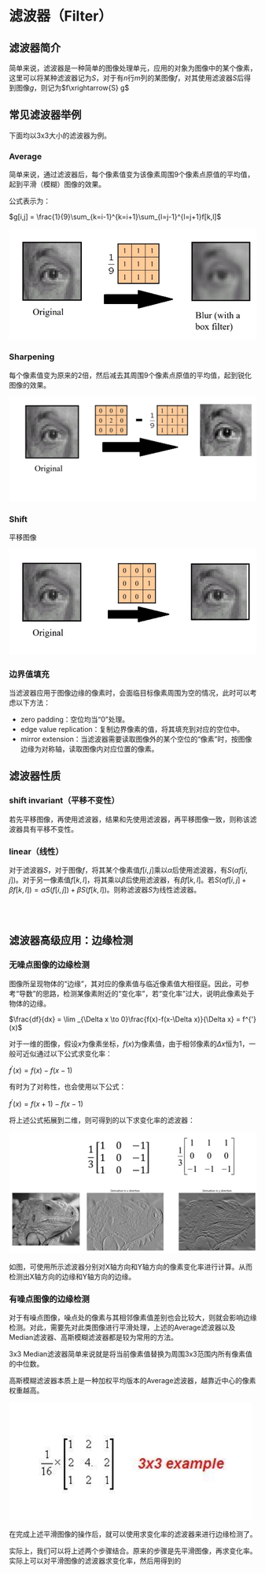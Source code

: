 # 滤波器（Filter）
## 滤波器简介
简单来说，滤波器是一种简单的图像处理单元，应用的对象为图像中的某个像素，这里可以将某种滤波器记为$S$，对于有$n$行$m$列的某图像$f$，对其使用滤波器$S$后得到图像$g$，则记为$f\xrightarrow{S} g$

## 常见滤波器举例
下面均以3x3大小的滤波器为例。
### Average
简单来说，通过滤波器后，每个像素值变为该像素周围9个像素点原值的平均值，起到平滑（模糊）图像的效果。

公式表示为：

$g[i,j] = \frac{1}{9}\sum_{k=i-1}^{k=i+1}\sum_{l=j-1}^{l=j+1}f[k,l]$

![](图像滤波与卷积_1.png)


### Sharpening
每个像素值变为原来的2倍，然后减去其周围9个像素点原值的平均值，起到锐化图像的效果。

![](图像滤波与卷积_2.png)

### Shift
平移图像

![](图像滤波与卷积_3.png)

### 边界值填充

当滤波器应用于图像边缘的像素时，会面临目标像素周围为空的情况，此时可以考虑以下方法：
- zero padding：空位均当“0”处理。
- edge value replication：复制边界像素的值，将其填充到对应的空位中。
- mirror extension：当滤波器需要读取图像外的某个空位的“像素”时，按图像边缘为对称轴，读取图像内对应位置的像素。


## 滤波器性质
### shift invariant（平移不变性）
若先平移图像，再使用滤波器，结果和先使用滤波器，再平移图像一致，则称该滤波器具有平移不变性。
### linear（线性）
对于滤波器$S$，对于图像$f$，将其某个像素值$f[i,j]$乘以$\alpha$后使用滤波器，有$S(\alpha f[i,j])$。对于另一像素值$f[k,l]$，将其乘以$\beta$后使用滤波器，有$\beta f[k,l]$。若$S(\alpha f[i,j] + \beta f[k,l]) = \alpha S(f[i,j]) + \beta S(f[k,l])$。则称滤波器$S$为线性滤波器。

<br/><br/>

## 滤波器高级应用：边缘检测
### 无噪点图像的边缘检测
图像所呈现物体的“边缘”，其对应的像素值与临近像素值大相径庭。因此，可参考“导数”的思路，检测某像素附近的“变化率”，若“变化率”过大，说明此像素处于物体的边缘。

$\frac{df}{dx} = \lim _{\Delta x \to 0}\frac{f(x)-f(x-\Delta x)}{\Delta x} = f^{'}(x)$

对于一维的图像，假设$x$为像素坐标，$f(x)$为像素值，由于相邻像素的$\Delta x$恒为1，一般可近似通过以下公式求变化率：

$f^{'}(x) = f(x) - f(x-1)$

有时为了对称性，也会使用以下公式：

$f^{'}(x) = f(x+1) - f(x-1)$

将上述公式拓展到二维，则可得到的以下求变化率的滤波器：

![](图像滤波与卷积_4.png)

如图，可使用所示滤波器分别对X轴方向和Y轴方向的像素变化率进行计算。从而检测出X轴方向的边缘和Y轴方向的边缘。



### 有噪点图像的边缘检测

对于有噪点图像，噪点处的像素与其相邻像素值差别也会比较大，则就会影响边缘检测。对此，需要先对此类图像进行平滑处理，上述的Average滤波器以及Median滤波器、高斯模糊滤波器都是较为常用的方法。

3x3 Median滤波器简单来说就是将当前像素值替换为周围3x3范围内所有像素值的中位数。

高斯模糊滤波器本质上是一种加权平均版本的Average滤波器，越靠近中心的像素权重越高。

![](图像滤波与卷积_5.png)

在完成上述平滑图像的操作后，就可以使用求变化率的滤波器来进行边缘检测了。

实际上，我们可以将上述两个步骤结合。原来的步骤是先平滑图像，再求变化率。实际上可以对平滑图像的滤波器求变化率，然后用得到的